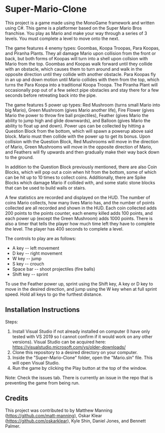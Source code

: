 # Super-Mario-Clone
This project is a game made using the MonoGame framework and written using C#. This game is a platformer based on the Super Mario Bros franchise. You play as Mario and make your way through a series of 3 levels. You must complete a level to move onto the next.

The game features 4 enemy types: Goombas, Koopa Troopas, Para Koopas, and Piranha Plants. They all damage Mario upon collision from the front or back, but both forms of Koopas will turn into a shell upon collsion with Mario from the top. Goombas and Koopas walk forward until they collide with an obstacle, which causes them to turn around and walk in the opposite direction until they collide with another obstacle. Para Koopas fly in an up and down motion until Mario collides with them from the top, which turns the Para Koopa into a traditional Koopa Troopa. The Piranha Plant will occasionally pop out of a few select pipe obstacles and stay there for a few seconds before retreating back into the pipe.

The game features 5 power up types: Red Mushroom (turns small Mario into big Mario), Green Mushroom (gives Mario another life), Fire Flower (gives Mario the power to throw fire ball projectiles), Feather (gives Mario the ability to jump high and glide downwards), and Balloon (gives Mario the ability to float up and down). Power ups can be collected by hitting a Question Block from the bottom, which will spawn a powerup above said block. Mario must then collide with the power up to get its bonus. Upon collision with the Question Block, Red Mushrooms will move in the direction of Mario, Green Mushrooms will move in the opposite direction of Mario, and Feathers will fly upwards and then gradually make their way back down to the ground.

In addition to the Question Block previously mentioned, there are also Coin Blocks, which will pop out a coin when hit from the bottom, some of which can be hit up to 10 times to collect coins. Additionally, there are Spike Blocks which damage Mario if collided with, and some static stone blocks that can be used to build walls or stairs.

A few statistics are recorded and displayed on the HUD. The number of coins Mario collects, how many lives Mario has, and the number of points collected are all recorded and shown in the HUD. Each coin collected adds 200 points to the points counter, each enemy killed adds 100 points, and each power up (except the Green Mushroom) adds 1000 points. There is also a timer that tells the player how much time left they have to complete the level. The player has 400 seconds to complete a level.

The controls to play are as follows: 
- A key -- left movement
- D key -- right movement
- W key -- jump
- S key -- crouch
- Space bar -- shoot projectiles (fire balls)
- Shift key -- sprint

To use the Feather power up, sprint using the Shift key, A key or D key to move in the desired direction, and jump using the W key when at full sprint speed. Hold all keys to go the furthest distance.

## Installation Instructions
Steps:
1. Install Visual Studio if not already installed on computer (I have only tested with VS 2019 so I cannot confirm if it would work on any other versions). Visual Studio can be acquired here: https://visualstudio.microsoft.com/vs/older-downloads/
2. Clone this repository to a desired directory on your computer.
3. Inside the "Super-Mario-Clone" folder, open the "Mario.sln" file. This will open Visual Studio.
4. Run the game by clicking the Play button at the top of the window.

Note: Check the issues tab. There is currently an issue in the repo that is preventing the game from being run.

## Credits
This project was contributed to by Matthew Manning (https://github.com/matt-manning), Oskar Klear (https://github.com/oskarklear), Kyle Shin, Daniel Jones, and Bennett Palmer.
